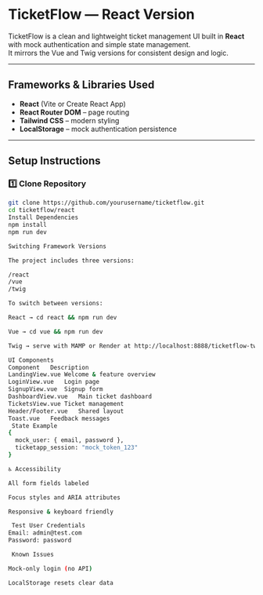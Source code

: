 # TicketFlow — React Version

TicketFlow is a clean and lightweight ticket management UI built in **React** with mock authentication and simple state management.  
It mirrors the Vue and Twig versions for consistent design and logic.

---

##  Frameworks & Libraries Used

- **React** (Vite or Create React App)
- **React Router DOM** – page routing
- **Tailwind CSS** – modern styling
- **LocalStorage** – mock authentication persistence

---

##  Setup Instructions

### 1️⃣ Clone Repository
```bash
git clone https://github.com/yourusername/ticketflow.git
cd ticketflow/react
Install Dependencies
npm install
npm run dev

Switching Framework Versions

The project includes three versions:

/react
/vue
/twig

To switch between versions:

React → cd react && npm run dev

Vue → cd vue && npm run dev

Twig → serve with MAMP or Render at http://localhost:8888/ticketflow-twig

UI Components
Component	Description
LandingView.vue	Welcome & feature overview
LoginView.vue	Login page
SignupView.vue	Signup form
DashboardView.vue	Main ticket dashboard
TicketsView.vue	Ticket management
Header/Footer.vue	Shared layout
Toast.vue	Feedback messages
 State Example
{
  mock_user: { email, password },
  ticketapp_session: "mock_token_123"
}

♿ Accessibility

All form fields labeled

Focus styles and ARIA attributes

Responsive & keyboard friendly

 Test User Credentials
Email: admin@test.com
Password: password

 Known Issues

Mock-only login (no API)

LocalStorage resets clear data

